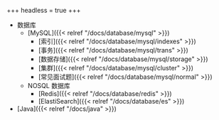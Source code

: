+++
headless = true
+++

- 数据库
  - [MySQL]({{< relref "/docs/database/mysql" >}})
    - [索引]({{< relref "/docs/database/mysql/indexes" >}})
    - [事务]({{< relref "/docs/database/mysql/trans" >}})
    - [数据存储]({{< relref "/docs/database/mysql/storage" >}})
    - [集群]({{< relref "/docs/database/mysql/cluster" >}})
    - [常见面试题]({{< relref "/docs/database/mysql/normal" >}})
  - NOSQL 数据库
    - [Redis]({{< relref "/docs/database/redis" >}})
    - [ElastiSearch]({{< relref "/docs/database/es" >}})
- [Java]({{< relref "/docs/java" >}})